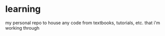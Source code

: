 # learning
my personal repo to house any code from textbooks, tutorials, etc. that i'm working through
